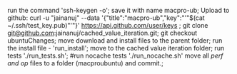 run the command 'ssh-keygen -o';
save it with name macpro-ub;
Upload to github: curl -u "jainanuj" --data '{"title":"macpro-ub","key":"'"$(cat ~/.ssh/test_key.pub)"'"}' https://api.github.com/user/keys ;
git clone git@github.com:jainanuj/cached_value_iteration.git;
git checkout ubuntuChanges;
move download and install files to the parent folder;
run the install file - 'run_install';
move to the cached value iteration folder;
run tests './run_tests.sh';
#run nocache tests './run_nocache.sh'
move all *perf and op* files to a folder (macproubuntu) and commit.;
